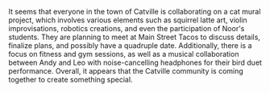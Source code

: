 It seems that everyone in the town of Catville is collaborating on a cat mural project, which involves various elements such as squirrel latte art, violin improvisations, robotics creations, and even the participation of Noor's students. They are planning to meet at Main Street Tacos to discuss details, finalize plans, and possibly have a quadruple date. Additionally, there is a focus on fitness and gym sessions, as well as a musical collaboration between Andy and Leo with noise-cancelling headphones for their bird duet performance. Overall, it appears that the Catville community is coming together to create something special.

